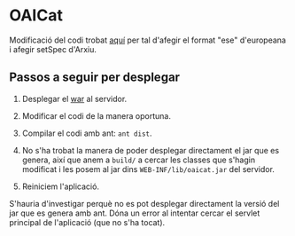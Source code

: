 OAICat
======

Modificació del codi trobat [aquí](http://code.google.com/p/oaicat/) 
per tal d'afegir el format "ese" d'europeana i afegir setSpec d'Arxiu.


Passos a seguir per desplegar
-----------------------------

  1) Desplegar el [war](http://code.google.com/p/oaicat/downloads/detail?name=oaicat.war&can=2&q=) al servidor.

  2) Modificar el codi de la manera oportuna.

  3) Compilar el codi amb ant: ``ant dist``. 
  
  4) No s'ha trobat la manera de poder desplegar directament el jar que es genera, així que anem a ``build/`` a 
  cercar les classes que s'hagin modificat i les posem al jar dins ``WEB-INF/lib/oaicat.jar`` del servidor.
  
  5) Reiniciem l'aplicació.
  
  
S'hauria d'investigar perquè no es pot desplegar directament la versió del jar que es genera amb ant.
Dóna un error al intentar cercar el servlet principal de l'aplicació (que no s'ha tocat).
